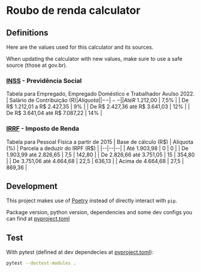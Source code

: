 # Roubo de renda calculator

## Definitions

Here are the values used for this calculator and its sources.

When updating the calculator with new values, make sure to use a safe source (those at gov.br).

### [INSS] - Previdência Social

Tabela para Empregado, Empregado Doméstico e Trabalhador Avulso 2022.
| Salário de Contribuição (R$) | Alíquota |
|--|--|
| Até R$ 1.212,00 | 7,5% |
| De R$ 1.212,01 a R$ 2.427,35 | 9% |
| De R$ 2.427,36 até R$ 3.641,03 | 12% |
| De R$ 3.641,04 até R$ 7.087,22 | 14% |


### [IRRF] - Imposto de Renda

Tabela para Pessoal Física a partir de 2015
| Base de cálculo (R\$) | Alíquota (\%) | Parcela a deduzir do IRPF (R\$) |
|--|--|--|
| Até 1.903,98 | 0 | 0 |
| De 1.903,99 até 2.826,65 | 7,5 | 142,80 |
| De 2.826,66 até 3.751,05 | 15 | 354,80 |
| De 3.751,06 até 4.664,68 | 22,5 | 636,13 |
| Acima de 4.664,68 | 27,5 | 869,36 |

[INSS]: https://www.gov.br/inss/pt-br/saiba-mais/seus-direitos-e-deveres/calculo-da-guia-da-previdencia-social-gps/tabela-de-contribuicao-mensal
[IRRF]: https://www.gov.br/receitafederal/pt-br/assuntos/orientacao-tributaria/tributos/irpf-imposto-de-renda-pessoa-fisica


## Development

This project makes use of [Poetry] instead of directly interact with `pip`.

Package version, python version, dependencies and some dev configs you can find at [pyproject.toml]

[Poetry]: https://github.com/python-poetry/poetry
[pyproject.toml]: ./pyproject.toml


## Test

With pytest (defined at dev dependecies at [pyproject.toml]):
```sh
pytest --doctest-modules .
```
